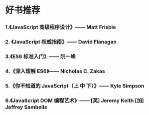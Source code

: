 # 好书推荐

### 1.《JavaScript 高级程序设计》—— Matt Frisbie

### 2. 《JavaScript 权威指南》—— David Flanagan

### 3.《ES6 标准入门》—— 阮一峰

### 4.《深入理解 ES6》—— Nicholas C. Zakas

### 5.《你不知道的 JavaScript（上 中 下）》—— Kyle Simpson

### 6.《JavaScript DOM 编程艺术》—— [英] Jeremy Keith [加] Jeffrey Sambells